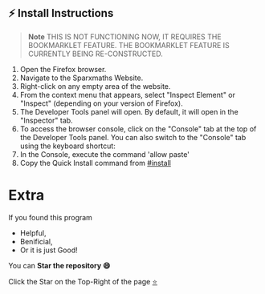 ## ⚡ Install Instructions

> **Note** THIS IS NOT FUNCTIONING NOW, IT REQUIRES THE BOOKMARKLET FEATURE. THE BOOKMARKLET FEATURE IS CURRENTLY BEING RE-CONSTRUCTED.

1. Open the Firefox browser.
2. Navigate to the Sparxmaths Website.
3. Right-click on any empty area of the website.
4. From the context menu that appears, select "Inspect Element" or "Inspect" (depending on your version of Firefox).
5. The Developer Tools panel will open. By default, it will open in the "Inspector" tab.
6. To access the browser console, click on the "Console" tab at the top of the Developer Tools panel.
   You can also switch to the "Console" tab using the keyboard shortcut:
9. In the Console, execute the command 'allow paste'
10. Copy the Quick Install command from [#install](https://github.com/SintcoLTD/sparxmaths#installation)

# Extra

If you found this program

- Helpful, 
- Benificial,
- Or it is just Good!

You can **Star the repository 😄**

Click the Star on the Top-Right of the page [⭐](https://github.com/SintcoLTD/sparxmaths)
